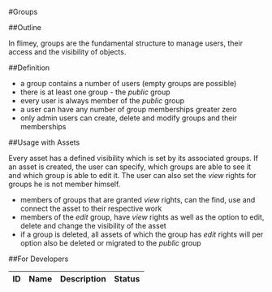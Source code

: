 #Groups

##Outline

In flimey, groups are the fundamental structure to manage users, their access and the visibility of objects.

##Definition

* a group contains a number of users (empty groups are possible)
* there is at least one group - the *public* group
* every user is always member of the *public* group
* a user can have any number of group memberships greater zero
* only admin users can create, delete and modify groups and their memberships

##Usage with Assets

Every asset has a defined visibility which is set by its associated groups. If an asset is created, the user
can specify, which groups are able to see it and which group is able to edit it. The user can also set the *view* rights for groups he is not member himself.

* members of groups that are granted *view* rights, can the find, use and connect the asset to their respective work
* members of the *edit* group, have *view* rights as well as the option to edit, delete and change the visibility of the asset
* if a group is deleted, all assets of which the group has *edit* rights will per option also be deleted or migrated to the *public* group

##For Developers

ID|Name|Description|Status
---|---|---|---